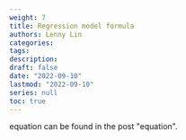 ```yaml
---
weight: 7
title: Regression model formula
authors: Lenny Lin
categories: 
tags: 
description: 
draft: false
date: "2022-09-10"
lastmod: "2022-09-10"
series: null
toc: true
---
```



equation can be found in the post "equation".
